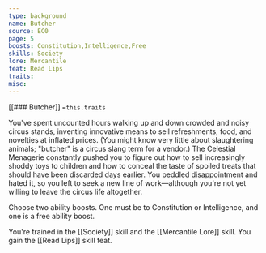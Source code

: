 ```yaml
---
type: background
name: Butcher 
source: EC0
page: 5
boosts: Constitution,Intelligence,Free
skills: Society
lore: Mercantile
feat: Read Lips
traits: 
misc: 
---
```


[[### Butcher]]
`=this.traits`


You've spent uncounted hours walking up and down crowded and noisy circus stands, inventing innovative means to sell refreshments, food, and novelties at inflated prices. (You might know very little about slaughtering animals; "butcher" is a circus slang term for a vendor.) The Celestial Menagerie constantly pushed you to figure out how to sell increasingly shoddy toys to children and how to conceal the taste of spoiled treats that should have been discarded days earlier. You peddled disappointment and hated it, so you left to seek a new line of work—although you're not yet willing to leave the circus life altogether.

Choose two ability boosts. One must be to Constitution or Intelligence, and one is a free ability boost.

You're trained in the [[Society]] skill and the [[Mercantile Lore]] skill. You gain the [[Read Lips]] skill feat.

